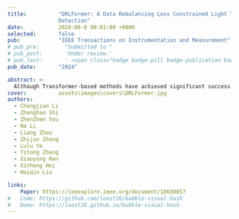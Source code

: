 ```yaml
---
title:          "DRLFormer: A Data Rebalancing Loss Constrained Light Transformer For OSA 
                Detection"
date:           2024-08-8 00:01:00 +0800
selected:       false
pub:            "IEEE Transactions on Instrumentation and Measurement"
# pub_pre:        "Submitted to "
# pub_post:       'Under review.'
# pub_last:       ' <span class="badge badge-pill badge-publication badge-success">Spotlight</span>'
pub_date:       "2024"

abstract: >-
  Although Transformer-based methods have achieved significant success in obstructive sleep apnea (OSA) detection, they suffer from higher computational costs, lower feature-capturing ability in the frequency domain, and class imbalance at the data level. To address these problems, this article proposes a data rebalancing loss (DRLoss)-constrained light transformer for OSA detection, called DRLFormer. The core of the proposed method lies in the following two aspects: the development of the additive temporal–frequency fusion attention (ATFA) module, and the propose of data rebalancing loss (DRLoss) function. The purpose of the ATFA module is to fuse the frequency-domain features extracted by the frequency-domain enhancement module (FEM) with the important time-domain features extracted by the learnable time-domain attention (LTA) in a very low computational cost by novel using the summation strategy. The purpose of DRLoss is to solve the problem of imbalanced samples within batches which usually ignored by existing common used cross-entropy loss (CELoss). The novelty of the design of DRLoss lies in by designing weight memory units (WMUs) and allocating different weights for correctly and incorrectly predicted samples to achieve prediction level balance through classification penalty item (CPI). Extensive experiments are conducted on the Apnea-ECG dataset and compared with the state-of-the-art (SOTA) method. Our method achieves an improvement of 0.44% in accuracy (from 91.68% improved to 92.12%), with a reduction of size by 74% and FLOPs by 53%. Furthermore, excellent performance was achieved on the University College Dublin Sleep Apnea Database (UCD), PhysioNet, and clinical XJ300 datasets, thoroughly verifying the effectiveness and clinical application potential of DRLFormer.
cover:          assets\images\covers\DRLFormer.jpg
authors:
  - Chengjian Li 
  - Zhenghao Shi
  - ZhenZhen You
  - Na Li
  - Liang Zhou
  - Zhijun Zhang
  - Lulu Ye
  - Yitong Zhang
  - Xiaoyong Ren
  - Xinhong Hei
  - Haiqin Liu

links:
    Paper: https://ieeexplore.ieee.org/document/10630857
#   Code: https://github.com/luost26/bubble-visual-hash
#   Demo: https://luost26.github.io/bubble-visual-hash
---
```

